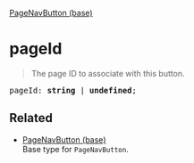 [PageNavButton (base)](PageNavButton_base.md)

# pageId

> The page ID to associate with this button.

<pre class="docgen_signature">pageId: <b>string</b> | <b>undefined</b>;</pre>

## Related

- [<!--{ref:type}-->PageNavButton (base)](PageNavButton_base.md) \
    Base type for `PageNavButton`.
